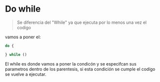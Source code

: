 # Do while

> Se diferencia del "While" ya que ejecuta por lo menos una vez el codigo 

vamos a poner el: 

```js
do { 

} while ()
```

El while es donde vamos a poner la condicón y se especifcan sus parametros dentro de los parentesis, si esta condición se cumple el codígo se vuelve a ejecutar. 